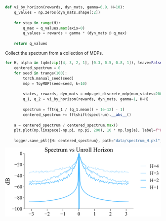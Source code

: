 ```python
def vi_by_horizon(rewards, dyn_mats, gamma=0.9, H=10):
    q_values = np.zeros(dyn_mats.shape[:2])

    for step in range(H):
        q_max = q_values.max(axis=0)
        q_values = rewards + gamma * (dyn_mats @ q_max)

    return q_values
```

Collect the spectrum from a collection of MDPs.

```python
for H, alpha in tqdm(zip([4, 3, 2, 1], [0.3, 0.5, 0.8, 1]), leave=False):
    centered_spectrum = 0
    for seed in trange(100):
        torch.manual_seed(seed)
        mdp = ToyMDP(seed=seed, k=10)

        states, rewards, dyn_mats = mdp.get_discrete_mdp(num_states=200)
        q_1, q_2 = vi_by_horizon(rewards, dyn_mats, gamma=1, H=H)

        spectrum = fft(q_1 / (q_1.mean() + 1e-12) - 1)
        centered_spectrum += fftshift(spectrum).__abs__()

    a = centered_spectrum / centered_spectrum.max()
    plt.plot(np.linspace(-np.pi, np.pi, 200), 10 * np.log(a), label=f"H={H}", color='#23aaff', alpha=alpha)

    logger.save_pkl({H: centered_spectrum}, path="data/spectrum_H.pkl", append=True)
```
<img style="align-self:center;" src="visualize_mdp_H/toy_mdp_spectrum.png" image="None" styles="{'margin': '0.5em'}" width="None" height="None"/>
